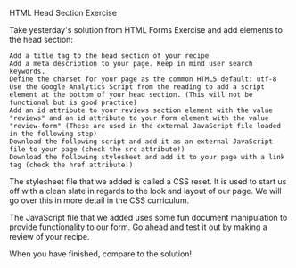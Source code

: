 HTML Head Section Exercise

Take yesterday's solution from HTML Forms Exercise and add elements to the head section:

    Add a title tag to the head section of your recipe
    Add a meta description to your page. Keep in mind user search keywords.
    Define the charset for your page as the common HTML5 default: utf-8
    Use the Google Analytics Script from the reading to add a script element at the bottom of your head section. (This will not be functional but is good practice)
    Add an id attribute to your reviews section element with the value "reviews" and an id attribute to your form element with the value "review-form" (These are used in the external JavaScript file loaded in the following step)
    Download the following script and add it as an external JavaScript file to your page (check the src attribute!)
    Download the following stylesheet and add it to your page with a link tag (check the href attribute!)

The stylesheet file that we added is called a CSS reset. It is used to start us off with a clean slate in regards to the look and layout of our page. We will go over this in more detail in the CSS curriculum.

The JavaScript file that we added uses some fun document manipulation to provide functionality to our form. Go ahead and test it out by making a review of your recipe.

When you have finished, compare to the solution!